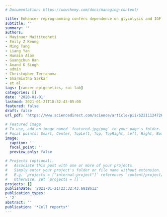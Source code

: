```yaml
---
# Documentation: https://wowchemy.com/docs/managing-content/

title: Enhancer reprogramming confers dependence on glycolysis and IGF signaling in KMT2D mutant melanoma
subtitle: ''
summary: ''
authors:
- Mayinuer Maitituoheti
- Emily Z Keung
- Ming Tang
- Liang Yan
- Hunain Alam
- Guangchun Han
- Anand K Singh
- admin
- Christopher Terranova
- Sharmistha Sarkar
- et al
tags: [cancer-epigenetics, rai-lab]
categories: []
date: '2020-01-01'
lastmod: 2021-01-21T18:32:43-05:00
featured: false
draft: false
url_pdf: 'https://www.sciencedirect.com/science/article/pii/S2211124720312821'

# Featured image
# To use, add an image named `featured.jpg/png` to your page's folder.
# Focal points: Smart, Center, TopLeft, Top, TopRight, Left, Right, BottomLeft, Bottom, BottomRight.
image:
  caption: ''
  focal_point: ''
  preview_only: false

# Projects (optional).
#   Associate this post with one or more of your projects.
#   Simply enter your project's folder or file name without extension.
#   E.g. `projects = ["internal-project"]` references `content/project/deep-learning/index.md`.
#   Otherwise, set `projects = []`.
projects: []
publishDate: '2021-01-21T23:32:43.681861Z'
publication_types:
- '2'
abstract: ''
publication: '*Cell reports*'
---
```

